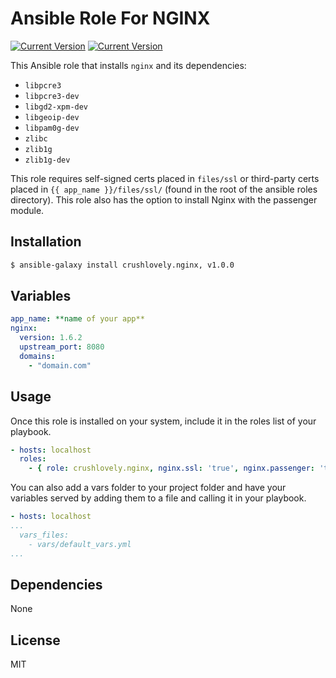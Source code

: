 # Ansible Role For NGINX

[![Current Version](https://img.shields.io/badge/Release-v1.0.0-brightgreen.svg?style=flat)](https://github.com/crushlovely/ansible-nginx/releases)
[![Current Version](http://img.shields.io/github/release/crushlovely/ansible-nginx.svg?style=flat)](https://github.com/crushlovely/ansible-nginx)

This Ansible role that installs `nginx` and its dependencies:

* `libpcre3`
* `libpcre3-dev`
* `libgd2-xpm-dev`
* `libgeoip-dev`
* `libpam0g-dev`
* `zlibc`
* `zlib1g`
* `zlib1g-dev`

This role requires self-signed certs placed in `files/ssl` or third-party certs placed in `{{ app_name }}/files/ssl/` (found in the root of the ansible roles directory). This role also has the option to install Nginx with the passenger module.


## Installation

``` bash
$ ansible-galaxy install crushlovely.nginx, v1.0.0
```

## Variables

``` yaml
app_name: **name of your app**
nginx:
  version: 1.6.2
  upstream_port: 8080
  domains:
    - "domain.com"
```

## Usage

Once this role is installed on your system, include it in the roles list of your playbook.

``` yaml
- hosts: localhost
  roles:
    - { role: crushlovely.nginx, nginx.ssl: 'true', nginx.passenger: 'true', nginx.custom: 'true' }
```
You can also add a vars folder to your project folder and have your variables served by adding them to a file and calling it in your playbook.

```yaml
- hosts: localhost
...
  vars_files:
    - vars/default_vars.yml
...
```

## Dependencies

None

## License

MIT